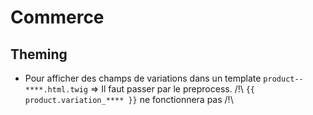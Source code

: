 # Commerce 

## Theming
 * Pour afficher des champs de variations dans un template ```product--****.html.twig``` => Il faut passer par le preprocess.
  /!\ ```{{ product.variation_**** }}``` ne fonctionnera pas /!\
